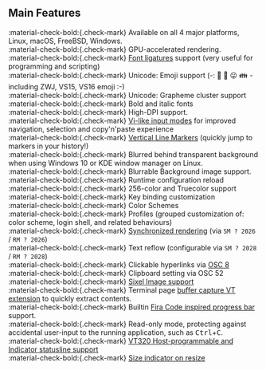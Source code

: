 ## Main Features

:material-check-bold:{.check-mark}  Available on all 4 major platforms, Linux, macOS, FreeBSD, Windows. <br/>
:material-check-bold:{.check-mark}  GPU-accelerated rendering. <br/>
:material-check-bold:{.check-mark}  [Font ligatures](demo/font-ligatures.md) support (very useful for programming and scripting) <br/>
:material-check-bold:{.check-mark}  Unicode: Emoji support (-: 🌈  💝  😛  👪  - including ZWJ, VS15, VS16 emoji :-) <br/>
:material-check-bold:{.check-mark}  Unicode: Grapheme cluster support <br/>
:material-check-bold:{.check-mark}  Bold and italic fonts <br/>
:material-check-bold:{.check-mark}  High-DPI support. <br/>
:material-check-bold:{.check-mark}  [Vi-like input modes](input-modes.md) for improved navigation, selection and copy'n'paste experience <br/>
:material-check-bold:{.check-mark}  [Vertical Line Markers](demo/line-marks.md) (quickly jump to markers in your history!) <br/>
:material-check-bold:{.check-mark}  Blurred behind transparent background when using Windows 10 or KDE window manager on Linux. <br/>
:material-check-bold:{.check-mark}  Blurrable Background image support. <br/>
:material-check-bold:{.check-mark}  Runtime configuration reload <br/>
:material-check-bold:{.check-mark}  256-color and Truecolor support <br/>
:material-check-bold:{.check-mark}  Key binding customization <br/>
:material-check-bold:{.check-mark}  Color Schemes <br/>
:material-check-bold:{.check-mark}  Profiles (grouped customization of: color scheme, login shell, and related behaviours) <br/>
:material-check-bold:{.check-mark}  [Synchronized rendering](https://github.com/contour-terminal/contour/wiki/VTExtensions#synchronized-output) (via `SM ? 2026` / `RM ? 2026`) <br/>
:material-check-bold:{.check-mark}  Text reflow (configurable via `SM ? 2028` / `RM ? 2028`) <br/>
:material-check-bold:{.check-mark}  Clickable hyperlinks via [OSC 8](https://gist.github.com/egmontkob/eb114294efbcd5adb1944c9f3cb5feda) <br/>
:material-check-bold:{.check-mark}  Clipboard setting via OSC 52 <br/>
:material-check-bold:{.check-mark}  [Sixel Image support](demo/images.md) <br/>
:material-check-bold:{.check-mark}  Terminal page [buffer capture VT extension](https://github.com/contour-terminal/contour/wiki/VTExtensions#buffer-capture) to quickly extract contents. <br/>
:material-check-bold:{.check-mark}  Builtin [Fira Code inspired progress bar](https://github.com/contour-terminal/contour/issues/521) support. <br/>
:material-check-bold:{.check-mark}  Read-only mode, protecting against accidental user-input to the running application, such as <kbd>Ctrl</kbd>+<kbd>C</kbd>. <br/>
:material-check-bold:{.check-mark}  [VT320 Host-programmable and Indicator statusline support](demo/statusline.md) <br/>
:material-check-bold:{.check-mark}  [Size indicator on resize](demo/size_indicator.md) <br/>
